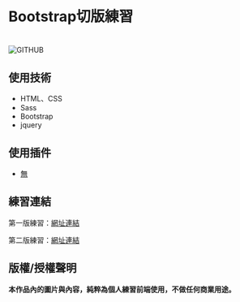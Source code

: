 # Bootstrap切版練習 <h1>
![GITHUB](https://j-mingyan.github.io/BootstrapTypographyExercises/BootstrapTypographyExercises/images/img/OfficialPictures.png "官方圖片")

## 使用技術
* HTML、CSS
* Sass
* Bootstrap
* jquery
## 使用插件
* [無](#)
  


## 練習連結
第一版練習：[網址連結](https://j-mingyan.github.io/BootstrapTypographyExercises/BootstrapTypographyExercises/BootstrapPractise1.html)

第二版練習：[網址連結](https://j-mingyan.github.io/BootstrapTypographyExercises/BootstrapTypographyExercises/BootstrapPractise1.html)



## 版權/授權聲明
**本作品內的圖片與內容，純粹為個人練習前端使用，不做任何商業用途。**
